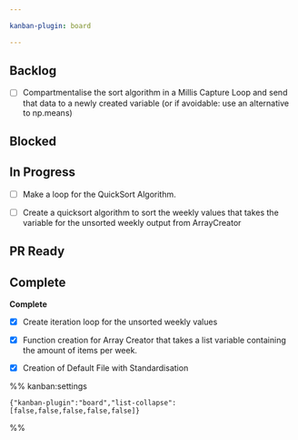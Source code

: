 ```yaml
---

kanban-plugin: board

---
```


## Backlog

- [ ] Compartmentalise the sort algorithm in a Millis Capture Loop and send that data to a newly created variable (or if avoidable: use an alternative to np.means)


## Blocked



## In Progress

- [ ] Make a loop for the QuickSort Algorithm.
- [ ] Create a quicksort algorithm to sort the weekly values that takes the variable for the unsorted weekly output from ArrayCreator


## PR Ready



## Complete

**Complete**
- [x] Create iteration loop for the unsorted weekly values
- [x] Function creation for Array Creator that takes a list variable containing the amount of items per week.
- [x] Creation of Default File with Standardisation




%% kanban:settings
```
{"kanban-plugin":"board","list-collapse":[false,false,false,false,false]}
```
%%